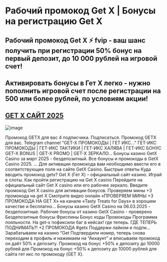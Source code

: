 # Рабочий промокод Get X | Бонусы на регистрацию Get X 

## Рабочий промокод Get X ⚡️ fvip - ваш шанс получить при регистрации 50% бонус на первый депозит, до 10 000 рублей на игровой счет! 
## Активировать бонусы в Гет Х легко - нужно пополнить игровой счет после регистрации на 500 или более рублей, по условиям акции!
## [GET X САЙТ 2025](https://linkcasino.ru/get-x)

![image](https://github.com/user-attachments/assets/08e98946-96a4-4048-b3bc-c6417552b51b)


Промокод GETX для вас 4 подписчика. Подписаться. Промокод GETX для вас. Telegram channel "GET-X ПРОМОКОДЫ | ГЕТ ИКС..."
ГЕТ-ИКС ПРОМОКОДЫ | ГЕТ-ИКС ТАКТИКИ | ГЕТ-ИКС ХАЛЯВА | ГЕТ-ИКС БОНУС GET-X BONUS | GET-X PROMO | GET-X ЗЕРКАЛО...
Бонусы казино GetX Casino за март 2025 - бездепозитный. Все бонусы и промокоды в GetX Casino 2025. ... Для активации промокода вам необходимо ввести его в соответствующее поле на сайте GetX Casino.
Быстрые ответы Куда вводить промокод getx? Get X (Гет Х) – официальный сайт казино. Играй в слоты.
Как пройти регистрацию на Get X casino
Перейдите на официальный сайт Get X casino или его рабочее зеркало.
Введите промокод Get X casino для активации бонусов.
Проверяем мины +3 промокода на get X
Смотрите видео онлайн «ПРОВЕРЯЕМ МИНЫ +3 ПРОМОКОДА НА GET X» на канале «Tasty Treats for Days» в хорошем качестве и бесплатно...
Бонусы казино GetX Casino на 06.03.2025 - бездепозитные.
Рабочие бонусы от казино GetX Casino - проверено Бездепозитные бонусы Фриспины Бонус коды Промокоды Программа лояльности.
На get-x пофиксили баг в кейсах! где теперь.
ГДЕ ТЕПЕРЬ ПОДНИМАТЬ?! +2 ПРОМОКОДА #getx Поддержи лайком и подпи...
Зарабатываем на казино “Get
Подтвердили номер, теперь снова переходим в профиль и нажимаем на “Аккаунт” и вписываем промокод он даёт 50% к депозиту.
Промокод на бонус +50% к депозиту до 10000 рублей для
Промокод на бонус +50% к депозиту до 10000 рублей для сайта гет икс по промокоду (GET X).
